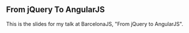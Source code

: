 ## From jQuery To AngularJS

This is the slides for my talk at BarcelonaJS, "From jQuery to AngularJS".